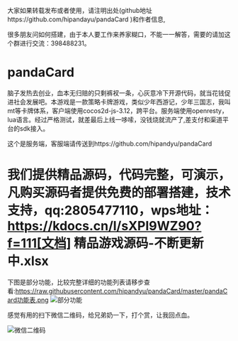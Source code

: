 大家如果转载发布或者使用，请注明出处(github地址https://github.com/hipandayu/pandaCard )和作者信息, 

很多朋友问如何搭建，由于本人要工作来养家糊口，不能一一解答，需要的请加这个群进行交流：398488231。
# pandaCard
脑子发热去创业，血本无归赔的只剩裤衩一条，心灰意冷下开源代码，就当花钱促进社会发展吧。本游戏是一款策略卡牌游戏，类似少年西游记，少年三国志，我叫mt等卡牌体系，客户端使用cocos2d-js-3.12，跨平台。服务端使用openresty，lua语言。经过严格测试，就差最后上线一哆嗦，没钱烧就流产了,差支付和渠道平台的sdk接入。

这个是服务端，客服端请传送到https://github.com/hipandyu/pandaCard

# 我们提供精品源码，代码完整，可演示，凡购买源码者提供免费的部署搭建，技术支持，qq:2805477110，wps地址：https://kdocs.cn/l/sXPI9WZ90?f=111[文档] 精品游戏源码-不断更新中.xlsx

下图是部分功能，比较完整详细的功能列表请移步查看:https://raw.githubusercontent.com/hipandyu/pandaCard/master/pandaCard功能表.png
![部分功能](https://raw.githubusercontent.com/hipandyu/pandaCard/master/主要功能%402x.png)


感觉有用的扫下微信二维码，给兄弟奶一下，打个赏，让我回点血。

![微信二维码](https://raw.githubusercontent.com/hipandayu/pandaCard/master/%E5%BE%AE%E4%BF%A1%E4%BA%8C%E7%BB%B4%E7%A0%81.png)


